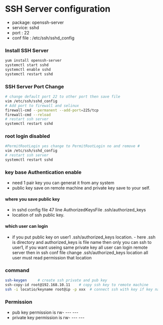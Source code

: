 # SSH Server configuration 

-   package: openssh-server 
-   service: sshd
-   port : 22
-   conf file : /etc/ssh/sshd_config

### Install SSH Server 

```sh
yum install openssh-server 
systemctl start sshd 
systemctl enable sshd 
systemctl restart sshd 
```

 ### SSH Server Port Change 

```sh
# change default port 22 to other port then save file
vim /etc/ssh/sshd_config
# Add port to firewall and selinux 
firewall-cmd --permanent --add-port=225/tcp
firewall-cmd --reload
# restart ssh server 
systemctl restart sshd 
```

### root login disabled

```sh
#PermitRootLogin yes change to PermitRootLogin no and remove # 
vim /etc/ssh/sshd_config
# restart ssh server 
systemctl restart sshd 
```

### key base Authentication enable

-   need 1 pair key you can generat it from any system 
-   public key save on remote machine and private key save to your self.

#### where you save public key 
-   in sshd config file 47 line AuthorizedKeysFile      .ssh/authorized_keys
-   location of ssh public key.

#### which user can login 
-   if you put public key on user1 .ssh/authorized_keys location.
        -   here .ssh is directory and authorized_keys is file name 
            then only you can ssh to user1, if you want useing same private key all user can login remote server then in ssh conf file change .ssh/authorized_keys location all user must read permission that location

### command 

```sh
ssh-keygen     # create ssh private and pub key 
ssh-copy-id root@192.168.10.11    # copy ssh key to remote machine
ssh -i locatio/keyname root@ip -p xxx  # connect ssh with key if key name is not authorized_keys with deffrient port

```

### Permission 

-   pub key permission is rw- --- ---
-   private key permission is rw- --- ---
